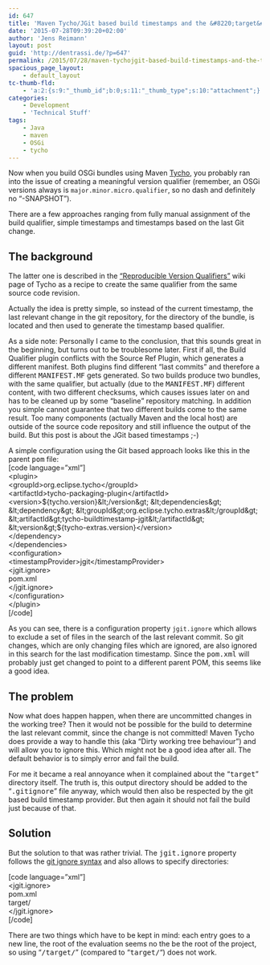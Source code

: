 ```yaml
---
id: 647
title: 'Maven Tycho/JGit based build timestamps and the &#8220;target&#8221; directory'
date: '2015-07-28T09:39:20+02:00'
author: 'Jens Reimann'
layout: post
guid: 'http://dentrassi.de/?p=647'
permalink: /2015/07/28/maven-tychojgit-based-build-timestamps-and-the-target-directory/
spacious_page_layout:
    - default_layout
tc-thumb-fld:
    - 'a:2:{s:9:"_thumb_id";b:0;s:11:"_thumb_type";s:10:"attachment";}'
categories:
    - Development
    - 'Technical Stuff'
tags:
    - Java
    - maven
    - OSGi
    - tycho
---
```


Now when you build OSGi bundles using Maven [Tycho](https://eclipse.org/tycho/), you probably ran into the issue of creating a meaningful version qualifier (remember, an OSGi versions always is `major.minor.micro.qualifier`, so no dash and definitely no <q>-SNAPSHOT</q>).

There are a few approaches ranging from fully manual assignment of the build qualifier, simple timestamps and timestamps based on the last Git change.

<!-- more -->

## The background

The latter one is described in the [“Reproducible Version Qualifiers”](https://wiki.eclipse.org/Tycho/Reproducible_Version_Qualifiers) wiki page of Tycho as a recipe to create the same qualifier from the same source code revision.

Actually the idea is pretty simple, so instead of the current timestamp, the last relevant change in the git repository, for the directory of the bundle, is located and then used to generate the timestamp based qualifier.

As a side note: Personally I came to the conclusion, that this sounds great in the beginning, but turns out to be troublesome later. First if all, the Build Qualifier plugin conflicts with the Source Ref Plugin, which generates a different manifest. Both plugins find different <q>last commits</q> and therefore a different <tt>MANIFEST.MF</tt> gets generated. So two builds produce two bundles, with the same qualifier, but actually (due to the <tt>MANIFEST.MF</tt>) different content, with two different checksums, which causes issues later on and has to be cleaned up by some <q>baseline</q> repository matching. In addition you simple cannot guarantee that two different builds come to the same result. Too many components (actually Maven and the local host) are outside of the source code repository and still influence the output of the build. But this post is about the JGit based timestamps ;-)

A simple configuration using the Git based approach looks like this in the parent <tt>pom</tt> file:  
\[code language=”xml”\]  
&lt;plugin&gt;  
 &lt;groupId&gt;org.eclipse.tycho&lt;/groupId&gt;  
 &lt;artifactId&gt;tycho-packaging-plugin&lt;/artifactId&gt;  
 &lt;version&gt;${tycho.version}&lt;/version&gt;  
 &lt;dependencies&gt;  
 &lt;dependency&gt;  
 &lt;groupId&gt;org.eclipse.tycho.extras&lt;/groupId&gt;  
 &lt;artifactId&gt;tycho-buildtimestamp-jgit&lt;/artifactId&gt;  
 &lt;version&gt;${tycho-extras.version}&lt;/version&gt;  
 &lt;/dependency&gt;  
 &lt;/dependencies&gt;  
 &lt;configuration&gt;  
 &lt;timestampProvider&gt;jgit&lt;/timestampProvider&gt;  
 &lt;jgit.ignore&gt;  
 pom.xml  
 &lt;/jgit.ignore&gt;  
 &lt;/configuration&gt;  
&lt;/plugin&gt;  
\[/code\]

As you can see, there is a configuration property `jgit.ignore` which allows to exclude a set of files in the search of the last relevant commit. So git changes, which are only changing files which are ignored, are also ignored in this search for the last modification timestamp. Since the <tt>pom.xml</tt> will probably just get changed to point to a different parent POM, this seems like a good idea.

## The problem

Now what does happen happen, when there are uncommitted changes in the working tree? Then it would not be possible for the build to determine the last relevant commit, since the change is not committed! Maven Tycho does provide a way to handle this (aka “Dirty working tree behaviour”) and will allow you to ignore this. Which might not be a good idea after all. The default behavior is to simply error and fail the build.

For me it became a real annoyance when it complained about the “<tt>target</tt>” directory itself. The truth is, this output directory should be added to the “<tt>.gitignore</tt>” file anyway, which would then also be respected by the git based build timestamp provider. But then again it should not fail the build just because of that.

## Solution

But the solution to that was rather trivial. The <tt>jgit.ignore</tt> property follows the [git ignore syntax](https://git-scm.com/docs/gitignore) and also allows to specify directories:

\[code language=”xml”\]  
&lt;jgit.ignore&gt;  
 pom.xml  
 target/  
&lt;/jgit.ignore&gt;  
\[/code\]

There are two things which have to be kept in mind: each entry goes to a new line, the root of the evaluation seems no the be the root of the project, so using “<tt>/target/</tt>” (compared to “<tt>target/</tt>“) does not work.
